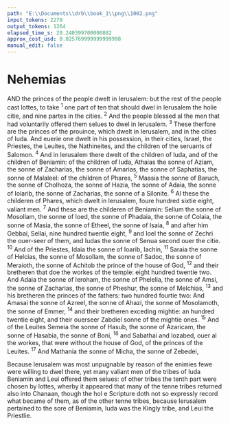 ```yaml
---
path: "E:\\Documents\\drb\\book_1\\png\\1002.png"
input_tokens: 2270
output_tokens: 1264
elapsed_time_s: 20.240399700000882
approx_cost_usd: 0.025769999999999998
manual_edit: false
---
```

# Nehemias

AND the princes of the people dwelt in Ierusalem: but the rest of the people cast lottes, to take <sup>1</sup> one part of ten that should dwel in Ierusalem the holie citie, and nine partes in the cities. <sup>2</sup> And the people blessed al the men that had voluntarily offered them selues to dwel in Ierusalem. <sup>3</sup> These therfore are the princes of the prouince, which dwelt in Ierusalem, and in the cities of Iuda. And euerie one dwelt in his possession, in their cities, Israel, the Priestes, the Leuites, the Nathineites, and the children of the seruants of Salomon. <sup>4</sup> And in Ierusalem there dwelt of the children of Iuda, and of the children of Beniamin: of the children of Iuda, Athaias the sonne of Aziam, the sonne of Zacharias, the sonne of Amarias, the sonne of Saphatias, the sonne of Malaleel: of the children of Phares, <sup>5</sup> Maasia the sonne of Baruch, the sonne of Cholhoza, the sonne of Hazia, the sonne of Adaia, the sonne of Ioiarib, the sonne of Zacharias, the sonne of a Silonite. <sup>6</sup> Al these the childeren of Phares, which dwelt in Ierusalem, foure hundred sixtie eight, valiant men. <sup>7</sup> And these are the childeren of Beniamin: Sellum the sonne of Mosollam, the sonne of Ioed, the sonne of Phadaia, the sonne of Colaia, the sonne of Masia, the sonne of Etheel, the sonne of Isaia, <sup>8</sup> and after him Gebbai, Sellai, nine hundred twentie eight, <sup>9</sup> and Ioel the sonne of Zechri the ouer-seer of them, and Iudas the sonne of Senua second ouer the citie. <sup>10</sup> And of the Priestes, Idaia the sonne of Ioarib, Iachin, <sup>11</sup> Saraia the sonne of Helcias, the sonne of Mosollam, the sonne of Sadoc, the sonne of Meraioth, the sonne of Achitob the prince of the house of God, <sup>12</sup> and their bretheren that doe the workes of the temple: eight hundred twentie two. And Adaia the sonne of Ieroham, the sonne of Phelelia, the sonne of Amsi, the sonne of Zacharias, the sonne of Pheshur, the sonne of Melchias, <sup>13</sup> and his bretheren the princes of the fathers: two hundred fourtie two: And Amasai the sonne of Azreel, the sonne of Ahazi, the sonne of Mosolamoth, the sonne of Emmer, <sup>14</sup> and their bretheren exceding mightie: an hundred twentie eight, and their ouerseer Zabdiel sonne of the mightie ones. <sup>15</sup> And of the Leuites Semeia the sonne of Hasub, the sonne of Azaricam, the sonne of Hasabia, the sonne of Boni, <sup>16</sup> and Sabathai and Iozabed, ouer al the workes, that were without the house of God, of the princes of the Leuites. <sup>17</sup> And Mathania the sonne of Micha, the sonne of Zebedei,

[^1]: Because Ierusalem was most unpugnable by rea∣son of the eni∣mies fewe were willing to dwel there, yet many va∣liant men of the tribes of Iuda Benia∣min and Leui offered them selues: of other tribes the tenth part were chosen by lottes, wherby it ap∣peared that many of the tenne tribes returned also into Chanaan, though the hol e Scrip∣ture doth not so expressly re∣cord what be∣came of them, as of the other tenne tribes, because Ieru∣salem pertai∣ned to the sore of Beniamin, Iuda was the Kingly tribe, and Leui the Priestlie.

<aside>Because Ierusalem was most unpugnable by reason of the enimies fewe were willing to dwel there, yet many valiant men of the tribes of Iuda Beniamin and Leui offered them selues: of other tribes the tenth part were chosen by lottes, wherby it appeared that many of the tenne tribes returned also into Chanaan, though the hol e Scripture doth not so expressly record what became of them, as of the other tenne tribes, because Ierusalem pertained to the sore of Beniamin, Iuda was the Kingly tribe, and Leui the Priestlie.</aside>